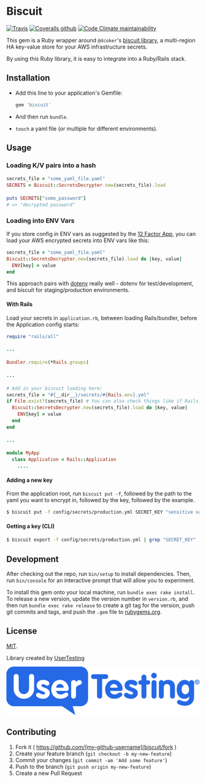 # Biscuit

[![Travis](https://img.shields.io/travis/usertesting/biscuit?style=for-the-badge)](https://travis-ci.org/usertesting/biscuit) [![Coveralls github](https://img.shields.io/coveralls/github/usertesting/biscuit?style=for-the-badge)](https://coveralls.io/github/usertesting/biscuit) [![Code Climate maintainability](https://img.shields.io/codeclimate/maintainability/usertesting/biscuit?style=for-the-badge)](https://codeclimate.com/github/usertesting/biscuit)


This gem is a Ruby wrapper around `@dcoker`'s [biscuit library](https://github.com/dcoker/biscuit), a multi-region HA key-value store for your AWS infrastructure secrets.

By using this Ruby library, it is easy to integrate into a Ruby/Rails stack.

## Installation

- Add this line to your application's Gemfile:

    ```ruby
    gem 'biscuit'
    ```

- And then run `bundle`.

- `touch` a yaml file (or multiple for different environments).

## Usage

### Loading K/V pairs into a hash

```ruby
secrets_file = "some_yaml_file.yaml"
SECRETS = Biscuit::SecretsDecrypter.new(secrets_file).load

puts SECRETS["some_password"]
# => "decrypted password"
```

### Loading into ENV Vars

If you store config in ENV vars as suggested by the [12 Factor App](https://12factor.net/config), you can load your AWS encrypted secrets into ENV vars like this:

```ruby
secrets_file = "some_yaml_file.yaml"
Biscuit::SecretsDecrypter.new(secrets_file).load do |key, value|
  ENV[key] = value
end
```

This approach pairs with [dotenv](https://github.com/bkeepers/dotenv) really well - dotenv for test/development, and biscuit for staging/production environments.

#### With Rails

Load your secrets in `application.rb`, between loading Rails/bundler, before the Application config starts:

```ruby
require "rails/all"

...

Bundler.require(*Rails.groups)

...

# Add in your biscuit loading here:
secrets_file = "#{__dir__}/secrets/#{Rails.env}.yml"
if File.exist?(secrets_file) # You can also check things like if Rails.env.production?
  Biscuit::SecretsDecrypter.new(secrets_file).load do |key, value|
    ENV[key] = value
  end
end

...

module MyApp
  class Application < Rails::Application
    ....
```

#### Adding a new key

From the application root, run `biscuit put -f`, followed by the path to the yaml you want to encrypt in, followed by the key, followed by the example.

```bash
$ biscuit put -f config/secrets/production.yml SECRET_KEY "sensitive value"
```

#### Getting a key (CLI)

```bash
$ biscuit export -f config/secrets/production.yml | grep "SECRET_KEY"
```

## Development

After checking out the repo, run `bin/setup` to install dependencies. Then, run `bin/console` for an interactive prompt that will allow you to experiment.

To install this gem onto your local machine, run `bundle exec rake install`. To release a new version, update the version number in `version.rb`, and then run `bundle exec rake release` to create a git tag for the version, push git commits and tags, and push the `.gem` file to [rubygems.org](https://rubygems.org).

## License

[MIT](LICENSE).

Library created by [UserTesting](https://usertesting.com)

![UserTesting](doc/UserTesting.png)

## Contributing

1. Fork it ( https://github.com/[my-github-username]/biscuit/fork )
2. Create your feature branch (`git checkout -b my-new-feature`)
3. Commit your changes (`git commit -am 'Add some feature'`)
4. Push to the branch (`git push origin my-new-feature`)
5. Create a new Pull Request

